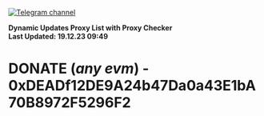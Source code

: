 [![Telegram channel](https://img.shields.io/endpoint?url=https://runkit.io/damiankrawczyk/telegram-badge/branches/master?url=https://t.me/n4z4v0d)](https://t.me/n4z4v0d) 

**Dynamic Updates Proxy List with Proxy Checker**  
**Last Updated: 19.12.23 09:49**

# DONATE (_any evm_) - 0xDEADf12DE9A24b47Da0a43E1bA70B8972F5296F2
